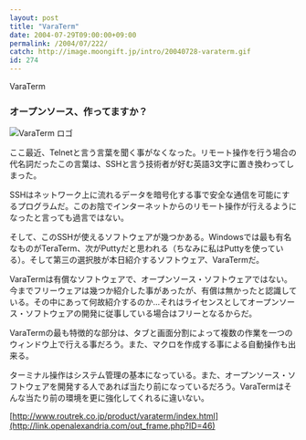 ```yaml
---
layout: post
title: "VaraTerm"
date: 2004-07-29T09:00:00+09:00
permalink: /2004/07/222/
catch: http://image.moongift.jp/intro/20040728-varaterm.gif
id: 274
---
```

VaraTerm  
<!--more-->

### オープンソース、作ってますか？
  

![VaraTerm ロゴ](http://image.moongift.jp/intro/20040728-varaterm.gif "VaraTerm ロゴ")

  

ここ最近、Telnetと言う言葉を聞く事がなくなった。リモート操作を行う場合の代名詞だったこの言葉は、SSHと言う技術者が好む英語3文字に置き換わってしまった。

  

SSHはネットワーク上に流れるデータを暗号化する事で安全な通信を可能にするプログラムだ。このお陰でインターネットからのリモート操作が行えるようになったと言っても過言ではない。

  

そして、このSSHが使えるソフトウェアが幾つかある。Windowsでは最も有名なものがTeraTerm、次がPuttyだと思われる（ちなみに私はPuttyを使っている）。そして第三の選択肢が本日紹介するソフトウェア、VaraTermだ。

  

VaraTermは有償なソフトウェアで、オープンソース・ソフトウェアではない。今までフリーウェアは幾つか紹介した事があったが、有償は無かったと認識している。その中にあって何故紹介するのか…それはライセンスとしてオープンソース・ソフトウェアの開発に従事している場合はフリーとなるからだ。

  

VaraTermの最も特徴的な部分は、タブと画面分割によって複数の作業を一つのウィンドウ上で行える事だろう。また、マクロを作成する事による自動操作も出来る。

  

ターミナル操作はシステム管理の基本になっている。また、オープンソース・ソフトウェアを開発する人であれば当たり前になっているだろう。VaraTermはそんな当たり前の環境を更に強化してくれるに違いない。

  

[http://www.routrek.co.jp/product/varaterm/index.html](http://link.openalexandria.com/out_frame.php?ID=46)

  

